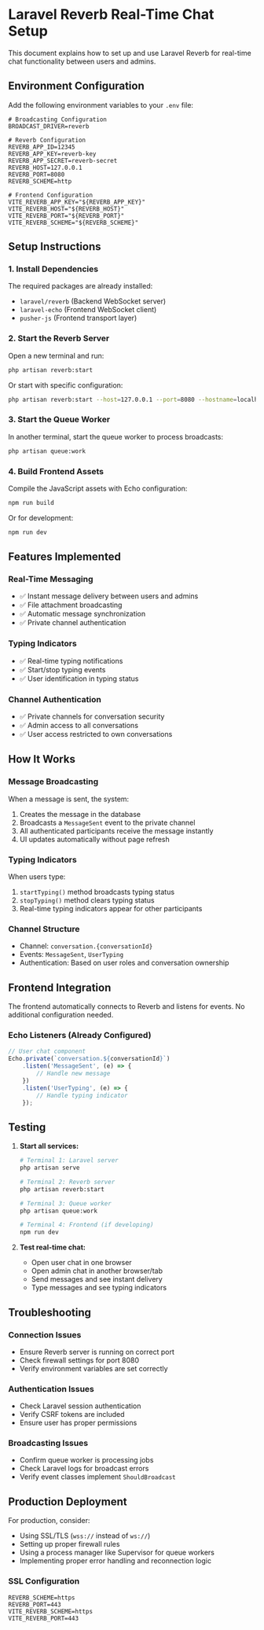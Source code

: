 # Laravel Reverb Real-Time Chat Setup

This document explains how to set up and use Laravel Reverb for real-time chat functionality between users and admins.

## Environment Configuration

Add the following environment variables to your `.env` file:

```env
# Broadcasting Configuration
BROADCAST_DRIVER=reverb

# Reverb Configuration
REVERB_APP_ID=12345
REVERB_APP_KEY=reverb-key
REVERB_APP_SECRET=reverb-secret
REVERB_HOST=127.0.0.1
REVERB_PORT=8080
REVERB_SCHEME=http

# Frontend Configuration
VITE_REVERB_APP_KEY="${REVERB_APP_KEY}"
VITE_REVERB_HOST="${REVERB_HOST}"
VITE_REVERB_PORT="${REVERB_PORT}"
VITE_REVERB_SCHEME="${REVERB_SCHEME}"
```

## Setup Instructions

### 1. Install Dependencies
The required packages are already installed:
- `laravel/reverb` (Backend WebSocket server)
- `laravel-echo` (Frontend WebSocket client)
- `pusher-js` (Frontend transport layer)

### 2. Start the Reverb Server
Open a new terminal and run:

```bash
php artisan reverb:start
```

Or start with specific configuration:
```bash
php artisan reverb:start --host=127.0.0.1 --port=8080 --hostname=localhost
```

### 3. Start the Queue Worker
In another terminal, start the queue worker to process broadcasts:

```bash
php artisan queue:work
```

### 4. Build Frontend Assets
Compile the JavaScript assets with Echo configuration:

```bash
npm run build
```

Or for development:
```bash
npm run dev
```

## Features Implemented

### Real-Time Messaging
- ✅ Instant message delivery between users and admins
- ✅ File attachment broadcasting
- ✅ Automatic message synchronization
- ✅ Private channel authentication

### Typing Indicators
- ✅ Real-time typing notifications
- ✅ Start/stop typing events
- ✅ User identification in typing status

### Channel Authentication
- ✅ Private channels for conversation security
- ✅ Admin access to all conversations
- ✅ User access restricted to own conversations

## How It Works

### Message Broadcasting
When a message is sent, the system:
1. Creates the message in the database
2. Broadcasts a `MessageSent` event to the private channel
3. All authenticated participants receive the message instantly
4. UI updates automatically without page refresh

### Typing Indicators
When users type:
1. `startTyping()` method broadcasts typing status
2. `stopTyping()` method clears typing status
3. Real-time typing indicators appear for other participants

### Channel Structure
- Channel: `conversation.{conversationId}`
- Events: `MessageSent`, `UserTyping`
- Authentication: Based on user roles and conversation ownership

## Frontend Integration

The frontend automatically connects to Reverb and listens for events. No additional configuration needed.

### Echo Listeners (Already Configured)
```javascript
// User chat component
Echo.private(`conversation.${conversationId}`)
    .listen('MessageSent', (e) => {
        // Handle new message
    })
    .listen('UserTyping', (e) => {
        // Handle typing indicator
    });
```

## Testing

1. **Start all services:**
   ```bash
   # Terminal 1: Laravel server
   php artisan serve
   
   # Terminal 2: Reverb server
   php artisan reverb:start
   
   # Terminal 3: Queue worker
   php artisan queue:work
   
   # Terminal 4: Frontend (if developing)
   npm run dev
   ```

2. **Test real-time chat:**
   - Open user chat in one browser
   - Open admin chat in another browser/tab
   - Send messages and see instant delivery
   - Type messages and see typing indicators

## Troubleshooting

### Connection Issues
- Ensure Reverb server is running on correct port
- Check firewall settings for port 8080
- Verify environment variables are set correctly

### Authentication Issues
- Check Laravel session authentication
- Verify CSRF tokens are included
- Ensure user has proper permissions

### Broadcasting Issues
- Confirm queue worker is processing jobs
- Check Laravel logs for broadcast errors
- Verify event classes implement `ShouldBroadcast`

## Production Deployment

For production, consider:
- Using SSL/TLS (`wss://` instead of `ws://`)
- Setting up proper firewall rules
- Using a process manager like Supervisor for queue workers
- Implementing proper error handling and reconnection logic

### SSL Configuration
```env
REVERB_SCHEME=https
REVERB_PORT=443
VITE_REVERB_SCHEME=https
VITE_REVERB_PORT=443
```
